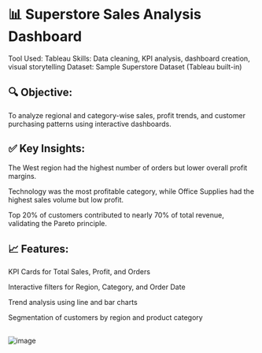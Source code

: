 # 📊 Superstore Sales Analysis Dashboard
Tool Used: Tableau
Skills: Data cleaning, KPI analysis, dashboard creation, visual storytelling
Dataset: Sample Superstore Dataset (Tableau built-in)

## 🔍 Objective:
To analyze regional and category-wise sales, profit trends, and customer purchasing patterns using interactive dashboards.

## ✅ Key Insights:
The West region had the highest number of orders but lower overall profit margins.

Technology was the most profitable category, while Office Supplies had the highest sales volume but low profit.

Top 20% of customers contributed to nearly 70% of total revenue, validating the Pareto principle.

## 📈 Features:
KPI Cards for Total Sales, Profit, and Orders

Interactive filters for Region, Category, and Order Date

Trend analysis using line and bar charts

Segmentation of customers by region and product category

##
![image](https://github.com/user-attachments/assets/50c3081d-619c-4f61-bfa2-c5f59f819fee)

